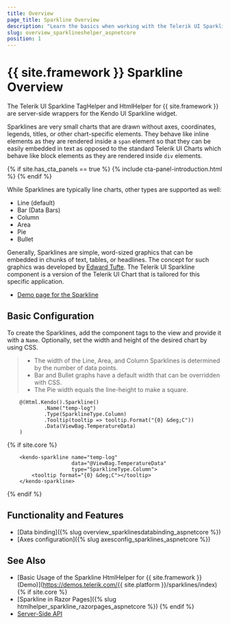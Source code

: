```yaml
---
title: Overview
page_title: Sparkline Overview
description: "Learn the basics when working with the Telerik UI Sparkline component for {{ site.framework }}."
slug: overview_sparklineshelper_aspnetcore
position: 1
---
```


# {{ site.framework }} Sparkline Overview

The Telerik UI Sparkline TagHelper and HtmlHelper for {{ site.framework }} are server-side wrappers for the Kendo UI Sparkline widget.

Sparklines are very small charts that are drawn without axes, coordinates, legends, titles, or other chart-specific elements. They behave like inline elements as they are rendered inside a `span` element so that they can be easily embedded in text as opposed to the standard Telerik UI Charts which behave like block elements as they are rendered inside `div` elements.

{% if site.has_cta_panels == true %}
{% include cta-panel-introduction.html %}
{% endif %}

While Sparklines are typically line charts, other types are supported as well:

* Line (default)
* Bar (Data Bars)
* Column
* Area
* Pie
* Bullet

 Generally, Sparklines are simple, word-sized graphics that can be embedded in chunks of text, tables, or headlines. The concept for such graphics was developed by [Edward Tufte](https://en.wikipedia.org/wiki/Edward_Tufte). The Telerik UI Sparkline component is a version of the Telerik UI Chart that is tailored for this specific application.

* [Demo page for the Sparkline](https://demos.telerik.com/kendo-ui/sparklines/index)

## Basic Configuration

To create the Sparklines, add the component tags to the view and provide it with a `Name`. Optionally, set the width and height of the desired chart by using CSS.

> * The width of the Line, Area, and Column Sparklines is determined by the number of data points.
> * Bar and Bullet graphs have a default width that can be overridden with CSS.
> * The Pie width equals the line-height to make a square.

```HtmlHelper
    @(Html.Kendo().Sparkline()
            .Name("temp-log")
            .Type(SparklineType.Column)
            .Tooltip(tooltip => tooltip.Format("{0} &deg;C"))
            .Data(ViewBag.TemperatureData)
    )
```
{% if site.core %}
```TagHelper
    <kendo-sparkline name="temp-log"
                     data="@ViewBag.TemperatureData"
                     type="SparklineType.Column">
        <tooltip format="{0} &deg;C"></tooltip>
    </kendo-sparkline>
```
{% endif %}

## Functionality and Features

* [Data binding]({% slug overview_sparklinesdatabinding_aspnetcore %})
* [Axes configuration]({% slug axesconfig_sparklines_aspnetcore %})

## See Also

* [Basic Usage of the Sparkline HtmlHelper for {{ site.framework }} (Demo)](https://demos.telerik.com/{{ site.platform }}/sparklines/index)
{% if site.core %}
* [Sparkline in Razor Pages]({% slug htmlhelper_sparkline_razorpages_aspnetcore %})
{% endif %}
* [Server-Side API](/api/sparkline)
